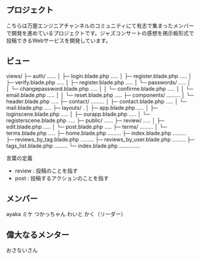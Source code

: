 ## プロジェクト
こちらは万屋エンジニアチャンネルのコミュニティにて有志で集まったメンバーで開発を進めているプロジェクトです。ジャズコンサートの感想を掲示板形式で投稿できるWebサービスを開発しています。

## ビュー
views/
├─ auth/ ...... 
│  ├─ login.blade.php ..... 
│  ├─ register.blade.php ..... 
│  ├─ verify.blade.php ..... 
│  ├─ register.blade.php ..... 
│  └─ passwords/ ..... 
│  │    └─ changepassword.blade.php ..... 
│  │    └─ confirme.blade.php ..... 
│  │    └─ email.blade.php ..... 
│  │    └─ reset.blade.php ..... 
├─ components/ ......... 
│  └─ header.blade.php ..... 
├─ contact/ ......... 
│  ├─ contact.blade.php ..... 
│  └─ mail.blade.php ..... 
├─ layouts/ .
│  ├─ app.blade.php ..... 
│  ├─ loginscene.blade.php ..... 
│  ├─ ourapp.blade.php ..... 
│  └─ registerscene.blade.php ..... 
├─ public/ ...... 
├─ review/ ..... 
│  ├─ edit.blade.php ..... 
│  └─ post.blade.php ..... 
├─ terms/ ......... 
│  └─ terms.blade.php ..... 
├─ home.blade.php ......... 
├─ index.blade.php ......... 
├─ reviews_by_tag.blade.php ......... 
├─ reviews_by_user.blade.php ......... 
├─ tags_list.blade.php ......... 
└─ index.blade.php .............. 

言葉の定義
* review : 投稿のことを指す
* post : 投稿するアクションのことを指す


## メンバー
ayaka
ミケ
つかっちゃん
わいと
かく（リーダー）

## 偉大なるメンター
おさないさん